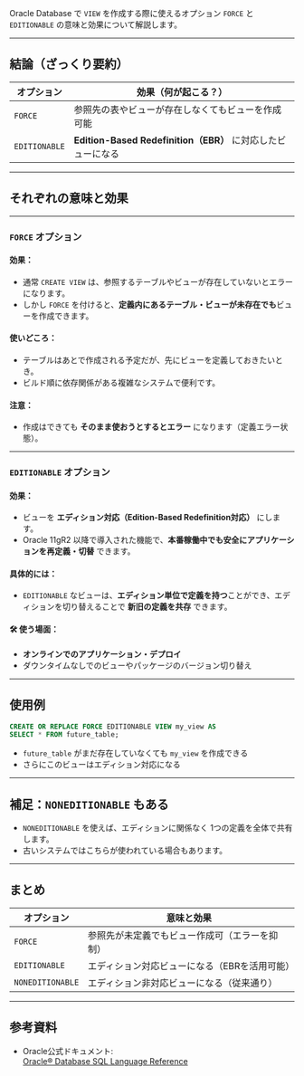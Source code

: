 
Oracle Database で `VIEW` を作成する際に使えるオプション `FORCE` と `EDITIONABLE` の意味と効果について解説します。

---

##  結論（ざっくり要約）

| オプション         | 効果（何が起こる？）                                    |
|--------------------|-----------------------------------------------------------|
| `FORCE`            | 参照先の表やビューが存在しなくてもビューを作成可能       |
| `EDITIONABLE`      | **Edition-Based Redefinition（EBR）** に対応したビューになる |

---

##  それぞれの意味と効果

---

###  `FORCE` オプション

####  効果：
- 通常 `CREATE VIEW` は、参照するテーブルやビューが存在していないとエラーになります。
- しかし `FORCE` を付けると、**定義内にあるテーブル・ビューが未存在でも**ビューを作成できます。

####  使いどころ：
- テーブルはあとで作成される予定だが、先にビューを定義しておきたいとき。
- ビルド順に依存関係がある複雑なシステムで便利です。

####  注意：
- 作成はできても **そのまま使おうとするとエラー** になります（定義エラー状態）。

---

###  `EDITIONABLE` オプション

####  効果：
- ビューを **エディション対応（Edition-Based Redefinition対応）** にします。
- Oracle 11gR2 以降で導入された機能で、**本番稼働中でも安全にアプリケーションを再定義・切替** できます。

####  具体的には：
- `EDITIONABLE` なビューは、**エディション単位で定義を持つ**ことができ、エディションを切り替えることで **新旧の定義を共存** できます。

#### 🛠️ 使う場面：
- **オンラインでのアプリケーション・デプロイ**
- ダウンタイムなしでのビューやパッケージのバージョン切り替え

---

##  使用例

```sql
CREATE OR REPLACE FORCE EDITIONABLE VIEW my_view AS
SELECT * FROM future_table;
```

- `future_table` がまだ存在していなくても `my_view` を作成できる
- さらにこのビューはエディション対応になる

---

##  補足：`NONEDITIONABLE` もある

- `NONEDITIONABLE` を使えば、エディションに関係なく 1つの定義を全体で共有します。
- 古いシステムではこちらが使われている場合もあります。

---

##  まとめ

| オプション      | 意味と効果                                           |
|-----------------|------------------------------------------------------|
| `FORCE`         | 参照先が未定義でもビュー作成可（エラーを抑制）       |
| `EDITIONABLE`   | エディション対応ビューになる（EBRを活用可能）       |
| `NONEDITIONABLE`| エディション非対応ビューになる（従来通り）          |

---

##  参考資料

- Oracle公式ドキュメント:  
  [Oracle® Database SQL Language Reference](https://docs.oracle.com/en/database/oracle/oracle-database/19/sqlrf/CREATE-VIEW.html)

